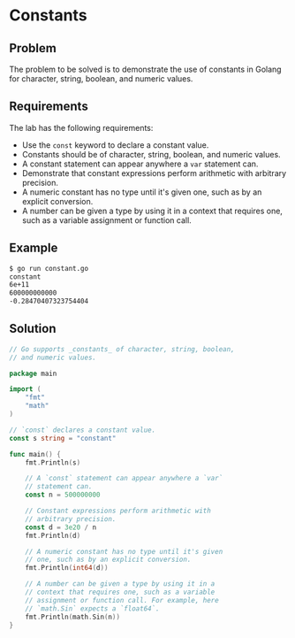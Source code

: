# Constants

## Problem

The problem to be solved is to demonstrate the use of constants in Golang for character, string, boolean, and numeric values.

## Requirements

The lab has the following requirements:

- Use the `const` keyword to declare a constant value.
- Constants should be of character, string, boolean, and numeric values.
- A constant statement can appear anywhere a `var` statement can.
- Demonstrate that constant expressions perform arithmetic with arbitrary precision.
- A numeric constant has no type until it's given one, such as by an explicit conversion.
- A number can be given a type by using it in a context that requires one, such as a variable assignment or function call.

## Example

```sh
$ go run constant.go
constant
6e+11
600000000000
-0.28470407323754404
```

## Solution

```go
// Go supports _constants_ of character, string, boolean,
// and numeric values.

package main

import (
	"fmt"
	"math"
)

// `const` declares a constant value.
const s string = "constant"

func main() {
	fmt.Println(s)

	// A `const` statement can appear anywhere a `var`
	// statement can.
	const n = 500000000

	// Constant expressions perform arithmetic with
	// arbitrary precision.
	const d = 3e20 / n
	fmt.Println(d)

	// A numeric constant has no type until it's given
	// one, such as by an explicit conversion.
	fmt.Println(int64(d))

	// A number can be given a type by using it in a
	// context that requires one, such as a variable
	// assignment or function call. For example, here
	// `math.Sin` expects a `float64`.
	fmt.Println(math.Sin(n))
}

```
